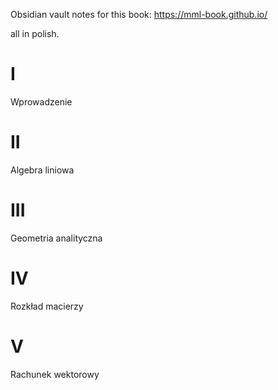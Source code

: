 Obsidian vault notes for this book:
https://mml-book.github.io/

all in polish.

# I
Wprowadzenie
# II 
Algebra liniowa
# III
Geometria analityczna
# IV
Rozkład macierzy
# V 
Rachunek wektorowy


